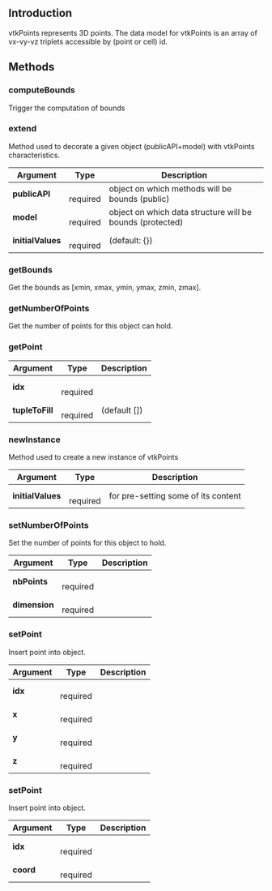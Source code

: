 ## Introduction

vtkPoints represents 3D points. The data model for vtkPoints is an array 
of vx-vy-vz triplets accessible by (point or cell) id.




## Methods


### computeBounds

Trigger the computation of bounds



### extend

Method used to decorate a given object (publicAPI+model) with vtkPoints characteristics.


| Argument | Type | Description |
| ------------- | ------------- | ----- |
| **publicAPI** | <span class="arg-type"></span></br></span><span class="arg-required">required</span> | object on which methods will be bounds (public) |
| **model** | <span class="arg-type"></span></br></span><span class="arg-required">required</span> | object on which data structure will be bounds (protected) |
| **initialValues** | <span class="arg-type"></span></br></span><span class="arg-required">required</span> | (default: {}) |


### getBounds

Get the bounds as [xmin, xmax, ymin, ymax, zmin, zmax].



### getNumberOfPoints

Get the number of points for this object can hold.



### getPoint




| Argument | Type | Description |
| ------------- | ------------- | ----- |
| **idx** | <span class="arg-type"></span></br></span><span class="arg-required">required</span> |  |
| **tupleToFill** | <span class="arg-type"></span></br></span><span class="arg-required">required</span> | (default []) |


### newInstance

Method used to create a new instance of vtkPoints


| Argument | Type | Description |
| ------------- | ------------- | ----- |
| **initialValues** | <span class="arg-type"></span></br></span><span class="arg-required">required</span> | for pre-setting some of its content |


### setNumberOfPoints

Set the number of points for this object to hold.


| Argument | Type | Description |
| ------------- | ------------- | ----- |
| **nbPoints** | <span class="arg-type"></span></br></span><span class="arg-required">required</span> |  |
| **dimension** | <span class="arg-type"></span></br></span><span class="arg-required">required</span> |  |


### setPoint

Insert point into object.


| Argument | Type | Description |
| ------------- | ------------- | ----- |
| **idx** | <span class="arg-type"></span></br></span><span class="arg-required">required</span> |  |
| **x** | <span class="arg-type"></span></br></span><span class="arg-required">required</span> |  |
| **y** | <span class="arg-type"></span></br></span><span class="arg-required">required</span> |  |
| **z** | <span class="arg-type"></span></br></span><span class="arg-required">required</span> |  |


### setPoint

Insert point into object.


| Argument | Type | Description |
| ------------- | ------------- | ----- |
| **idx** | <span class="arg-type"></span></br></span><span class="arg-required">required</span> |  |
| **coord** | <span class="arg-type"></span></br></span><span class="arg-required">required</span> |  |


